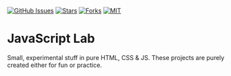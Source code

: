 [![GitHub Issues](https://img.shields.io/github/issues/Ozencb/lab)](https://github.com/Ozencb/lab/issues)
[![Stars](https://img.shields.io/github/stars/Ozencb/lab)](https://github.com/Ozencb/lab)
[![Forks](https://img.shields.io/github/forks/Ozencb/lab)](https://github.com/Ozencb/lab)
[![MIT](https://img.shields.io/github/license/Ozencb/lab)](../master/LICENSE)

# JavaScript Lab

Small, experimental stuff in pure HTML, CSS & JS. These projects are purely created either for fun or practice.